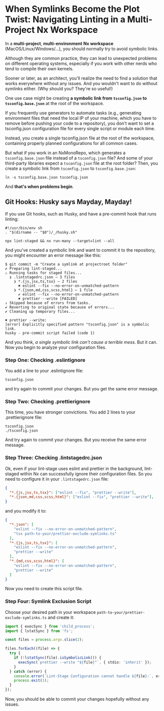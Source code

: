 # When Symlinks Become the Plot Twist: Navigating Linting in a Multi-Project Nx Workspace

In a **multi-project**, **multi-environment** **Nx workspace** (MacOS/Linux/Windows/...), you should normally try to avoid symbolic links.

Although they are common practice, they can lead to unexpected problems on different operating systems, especially if you work with other nerds who tend to compile their own kernels.

Sooner or later, as an architect, you'll realize the need to find a solution that works everywhere without any issues. And you wouldn't want to do without symlinks either. (Why should you? They're so useful!)

One use case might be creating **a symbolic link from `tsconfig.json` to `tsconfig.base.json`** at the root of the workspace.

If you frequently use generators to automate tasks (e.g., generating environment files that need the local IP of your machine, which you have to remove before pushing your code to a repository), you don't want to set a tsconfig.json configuration file for every single script or module each time.

Instead, you create a single tsconfig.json file at the root of the workspace, containing properly planned configurations for all common cases.

But what if you work in an NxMonoRepo, which generates a `tsconfig.base.json` file instead of a `tsconfig.json` file? And some of your third-party libraries expect a `tsconfig.json` file at the root folder? Then, you create a symbolic link from `tsconfig.json` to `tsconfig.base.json`:

```shell
ln -s tsconfig.base.json tsconfig.json
```

And **that's when problems begin**.

## Git Hooks: Husky says Mayday, Mayday!

If you use Git hooks, such as Husky, and have a pre-commit hook that runs linting:

```shell
#!/usr/bin/env sh
. "$(dirname -- "$0")/_/husky.sh"

npx lint-staged && nx run-many --target=lint --all
```

And you've created a symbolic link and want to commit it to the repository, you might encounter an error message like this:

```shell
$ git commit -m "Create a symlink at projectroot folder"
✔ Preparing lint-staged...
⚠ Running tasks for staged files...
  ❯ .lintstagedrc.json — 3 files
    ❯ *.{js,jsx,ts,tsx} — 2 files
      ✖ eslint --fix --no-error-on-unmatched-pattern
    ❯ *.{json,md,css,scss,html} — 1 file
      ✔ eslint --fix --no-error-on-unmatched-pattern
      ✖ prettier --write [FAILED]
↓ Skipped because of errors from tasks.
✔ Reverting to original state because of errors...
✔ Cleaning up temporary files...

✖ prettier --write:
[error] Explicitly specified pattern "tsconfig.json" is a symbolic link.
husky - pre-commit script failed (code 1)
```

And you think, *a single symbolic link can't cause a terrible mess*. But it can. Now you begin to analyze your configuration files.

### Step One: Checking .eslintignore

You add a line to your .eslintignore file:

```shell
tsconfig.json
```

and try again to commit your changes. But you get the same error message.

### Step Two: Checking .prettierignore

This time, you have stronger convictions. You add 2 lines to your .prettierignore file:

```shell
tsconfig.json
./tsconfig.json
```

And try again to commit your changes. But you receive the same error message.

### Step Three: Checking .lintstagedrc.json

Ok, even if your lint-stage uses eslint and prettier in the background, lint-staged within Nx can successfully ignore their configuration files. So you need to configure it in your `.lintstagedrc.json` file:

```json
{
  "*.{js,jsx,ts,tsx}": ["eslint --fix", "prettier --write"],
  "*.{json,md,css,scss,html}": ["eslint --fix", "prettier --write"],
}
```

and you modify it to:

```json
{
  "*.json": [
    "eslint --fix --no-error-on-unmatched-pattern",
    "tsx path-to-your/prettier-exclude-symlinks.ts"
  ],
  "*.{js,jsx,ts,tsx}": [
    "eslint --fix --no-error-on-unmatched-pattern",
    "prettier --write"
  ],
  "*.{md,css,scss,html}": [
    "eslint --fix --no-error-on-unmatched-pattern",
    "prettier --write"
  ]
}

```

Now you need to create this script file.

### Step Four: Symlink Exclusion Script

Choose your desired path in your workspace `path-to-your/prettier-exclude-symlinks.ts` and create it:

```typescript
import { execSync } from 'child_process';
import { lstatSync } from 'fs';

const files = process.argv.slice(2);

files.forEach((file) => {
  try {
    if (!lstatSync(file).isSymbolicLink()) {
      execSync(`prettier --write "${file}"`, { stdio: 'inherit' });
    }
  } catch (error) {
    console.error(`Lint-Stage Configuration cannot handle ${file}:`, error);
    process.exit(1);
  }
});
```

Now, you should be able to commit your changes hopefully without any issues.

